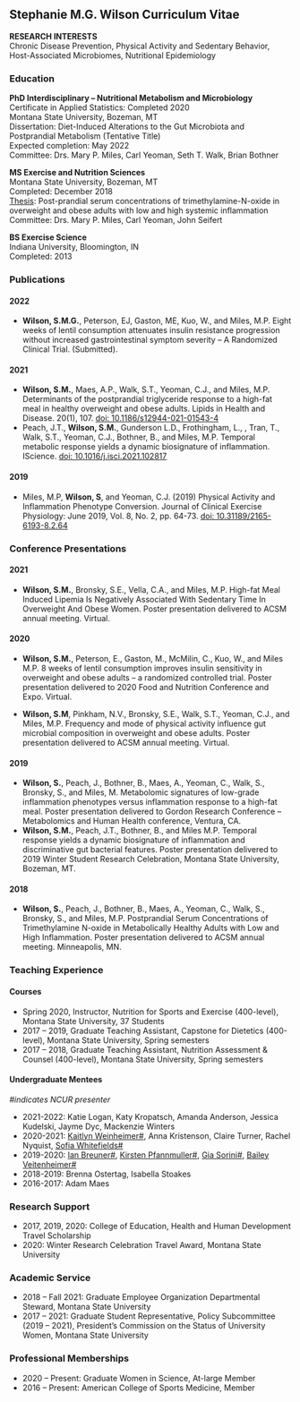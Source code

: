## Stephanie M.G. Wilson Curriculum Vitae

__RESEARCH INTERESTS__  
Chronic Disease Prevention, Physical Activity and Sedentary Behavior, Host-Associated Microbiomes, Nutritional Epidemiology  


### Education

__PhD Interdisciplinary – Nutritional Metabolism and Microbiology__  
Certificate in Applied Statistics: Completed 2020  
Montana State University, Bozeman, MT  
Dissertation: Diet-Induced Alterations to the Gut Microbiota and Postprandial Metabolism (Tentative Title)  
Expected completion: May 2022  
Committee: Drs. Mary P. Miles, Carl Yeoman, Seth T. Walk, Brian Bothner  

__MS Exercise and Nutrition Sciences__  
Montana State University, Bozeman, MT  
Completed: December 2018  
[Thesis](https://scholarworks.montana.edu/xmlui/handle/1/15111): Post-prandial serum concentrations of trimethylamine-N-oxide in overweight and obese adults with low and high systemic inflammation  
Committee: Drs. Mary P. Miles, Carl Yeoman, John Seifert

__BS Exercise Science__  
Indiana University, Bloomington, IN  
Completed: 2013  


### Publications

#### 2022  
  - __Wilson, S.M.G.__, Peterson, EJ, Gaston, ME, Kuo, W., and Miles, M.P. Eight weeks of lentil consumption attenuates insulin resistance progression without increased gastrointestinal symptom severity – A Randomized Clinical Trial. (Submitted).  

#### 2021  
  - __Wilson, S.M.__, Maes, A.P.,  Walk, S.T., Yeoman, C.J., and Miles, M.P. Determinants of the postprandial triglyceride response to a high-fat meal in healthy overweight and obese adults. Lipids in Health and Disease. 20(1), 107. [doi: 10.1186/s12944-021-01543-4](https://lipidworld.biomedcentral.com/articles/10.1186/s12944-021-01543-4)
  - Peach, J.T., __Wilson, S.M.__, Gunderson L.D., Frothingham, L., , Tran, T., Walk, S.T., Yeoman, C.J., Bothner, B., and Miles, M.P. Temporal metabolic response yields a dynamic biosignature of inflammation. IScience. [doi: 10.1016/j.isci.2021.102817](https://linkinghub.elsevier.com/retrieve/pii/S2589004221007859) 
		
#### 2019  
  - Miles, M.P, __Wilson, S__, and Yeoman, C.J. (2019) Physical Activity and Inflammation Phenotype Conversion. Journal of Clinical Exercise Physiology: June 2019, Vol. 8, No. 2, pp. 64-73. [doi: 10.31189/2165-6193-8.2.64](https://meridian.allenpress.com/jcep/article/8/2/64/433899/Physical-Activity-and-Inflammation-Phenotype)

### Conference Presentations

#### 2021

  - __Wilson, S.M.__, Bronsky, S.E., Vella, C.A., and Miles, M.P. High-fat Meal Induced Lipemia Is Negatively Associated With Sedentary Time In Overweight And Obese Women. Poster presentation delivered to ACSM annual meeting. Virtual.

#### 2020  

  - __Wilson, S.M.__, Peterson, E., Gaston, M., McMilin, C., Kuo, W., and Miles M.P. 8 weeks of lentil consumption improves insulin sensitivity in overweight and obese adults – a randomized controlled trial. Poster presentation delivered to 2020 Food and Nutrition Conference and Expo. Virtual.  

  - __Wilson, S.M__, Pinkham, N.V.,  Bronsky, S.E., Walk, S.T., Yeoman, C.J., and Miles, M.P. Frequency and mode of physical activity influence gut microbial composition in overweight and obese adults.  Poster presentation delivered to ACSM annual meeting. Virtual.   

#### 2019 

  - __Wilson, S.__, Peach, J., Bothner, B., Maes, A., Yeoman, C., Walk, S., Bronsky, S., and Miles, M. Metabolomic signatures of low-grade inflammation phenotypes versus inflammation response to a high-fat meal. Poster presentation delivered to Gordon Research Conference – Metabolomics and Human Health conference, Ventura, CA.  
  - __Wilson, S.M.__, Peach, J.T., Bothner, B., and Miles M.P. Temporal response yields a dynamic biosignature of inflammation and discriminative gut bacterial features. Poster presentation delivered to 2019 Winter Student Research Celebration, Montana State University, Bozeman, MT. 

#### 2018

  - __Wilson, S.__, Peach, J., Bothner, B., Maes, A., Yeoman, C., Walk, S., Bronsky, S., and Miles, M.P. Postprandial Serum Concentrations of Trimethylamine N-oxide in Metabolically Healthy Adults with Low and High Inflammation. Poster presentation delivered to ACSM annual meeting. Minneapolis, MN.

### Teaching Experience

#### Courses
  - Spring 2020, Instructor, Nutrition for Sports and Exercise (400-level), Montana State University, 37 Students  
  - 2017 – 2019, Graduate Teaching Assistant, Capstone for Dietetics (400-level), Montana State University, Spring semesters  
  - 2017 – 2018, Graduate Teaching Assistant, Nutrition Assessment & Counsel (400-level), Montana State University, Spring semesters  

#### Undergraduate Mentees  
*#indicates NCUR presenter*

  - 2021-2022: Katie Logan, Katy Kropatsch, Amanda Anderson, Jessica Kudelski, Jayme Dyc, Mackenzie Winters  
  - 2020-2021:  [Kaitlyn Weinheimer#](https://apps.cur.org/ncur2021/archive/Display_NCUR.aspx?id=212703), Anna Kristenson, Claire Turner, Rachel Nyquist,  [Sofia Whitefields#](https://apps.cur.org/ncur2021/archive/Display_NCUR.aspx?id=212703)  
  - 2019-2020:  [Ian Breuner#](https://apps.cur.org/ncur2021/archive/Display_NCUR.aspx?id=116553),  [Kirsten Pfannmuller#](https://apps.cur.org/ncur2021/archive/Display_NCUR.aspx?id=116666),  [Gia Sorini#](https://apps.cur.org/ncur2021/archive/Display_NCUR.aspx?id=117180),  [Bailey Veitenheimer#](https://apps.cur.org/ncur2021/archive/Display_NCUR.aspx?id=117059)  
  - 2018-2019: Brenna Ostertag, Isabella Stoakes  
  - 2016-2017: Adam Maes  

### Research Support  

  - 2017, 2019, 2020:	College of Education, Health and Human Development Travel Scholarship  
  - 2020: Winter Research Celebration Travel Award, Montana State University  

### Academic Service  

  - 2018 – Fall 2021: Graduate Employee Organization Departmental Steward, Montana State University  
  - 2017 – 2021: Graduate Student Representative, Policy Subcommittee (2019 – 2021), President’s Commission on the Status of University Women, Montana State University  

### Professional Memberships

  - 2020 – Present:	Graduate Women in Science, At-large Member  
  - 2016 – Present:	American College of Sports Medicine, Member
